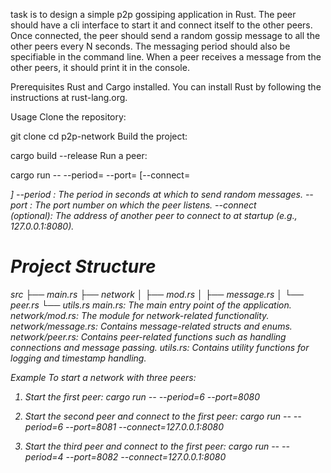 task is to design a simple p2p gossiping application in Rust. The peer should have a cli interface to start it and connect itself to the other peers. Once connected, the peer should send a random gossip message to all the other peers every N seconds. The messaging period should also be specifiable in the command line. When a peer receives a message from the other peers, it should print it in the console.

Prerequisites
Rust and Cargo installed. You can install Rust by following the instructions at rust-lang.org.

Usage
Clone the repository:

git clone <repository-url>
cd p2p-network
Build the project:

cargo build --release
Run a peer:

cargo run -- --period=<SECONDS> --port=<PORT> [--connect=<ADDRESS>]
--period <SECONDS>: The period in seconds at which to send random messages.
--port <PORT>: The port number on which the peer listens.
--connect <ADDRESS> (optional): The address of another peer to connect to at startup (e.g., 127.0.0.1:8080).


# Project Structure
src
├── main.rs
├── network
│   ├── mod.rs
│   ├── message.rs
│   └── peer.rs
└── utils.rs
main.rs: The main entry point of the application.
network/mod.rs: The module for network-related functionality.
network/message.rs: Contains message-related structs and enums.
network/peer.rs: Contains peer-related functions such as handling connections and message passing.
utils.rs: Contains utility functions for logging and timestamp handling.

Example
To start a network with three peers:

1. Start the first peer:
cargo run -- --period=6 --port=8080


2. Start the second peer and connect to the first peer:
cargo run -- --period=6 --port=8081 --connect=127.0.0.1:8080

3. Start the third peer and connect to the first peer:
cargo run -- --period=4 --port=8082 --connect=127.0.0.1:8080